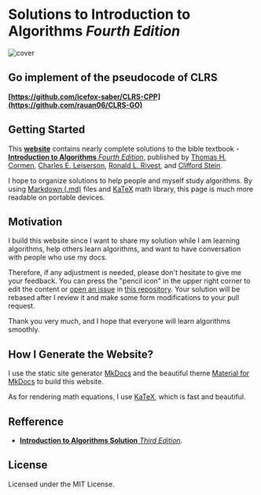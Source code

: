 # Solutions to **Introduction to Algorithms** _Fourth Edition_

![cover](./docs//assets/cover.png)

## Go implement of the pseudocode of CLRS

**[https://github.com/icefox-saber/CLRS-CPP](https://github.com/rauan06/CLRS-GO)**

## Getting Started

This **[website](https://icefox-saber.github.io/CLRS/)** contains nearly complete solutions to the bible textbook - [**Introduction to Algorithms** _Fourth Edition_](https://mitpress.mit.edu/books/introduction-algorithms-Fourth-edition), published by [Thomas H. Cormen](https://mitpress.mit.edu/contributors/thomas-h-cormen), [Charles E. Leiserson](https://mitpress.mit.edu/contributors/charles-e-leiserson), [Ronald L. Rivest](https://mitpress.mit.edu/contributors/ronald-l-rivest), and [Clifford Stein](https://mitpress.mit.edu/contributors/clifford-stein).

I hope to organize solutions to help people and myself study algorithms. By using [Markdown (.md)](https://en.wikipedia.org/wiki/Markdown) files and [KaTeX](https://katex.org) math library, this page is much more readable on portable devices.

## Motivation

I build this website since I want to share my solution while I am learning algorithms, help others learn algorithms, and want to have conversation with people who use my docs.

Therefore, if any adjustment is needed, please don't hesitate to give me your feedback. You can press the "pencil icon" in the upper right corner to edit the content or [open an issue](https://github.com/icefox-saber/CLRS/issues/new) in [this repository](https://github.com/icefox-saber/CLRS/). Your solution will be rebased after I review it and make some form modifications to your pull request.

Thank you very much, and I hope that everyone will learn algorithms smoothly.

## How I Generate the Website?

I use the static site generator [MkDocs](http://www.mkdocs.org/) and the beautiful theme [Material for MkDocs](https://squidfunk.github.io/mkdocs-material/) to build this website.

As for rendering math equations, I use [KaTeX](https://katex.org/), which is fast and beautiful.

## Refference

- [**Introduction to Algorithms Solution** _Third Edition_]( https://github.com/walkccc/CLRS "The best solution for CLRS 3rd").

## License

Licensed under the MIT License.
